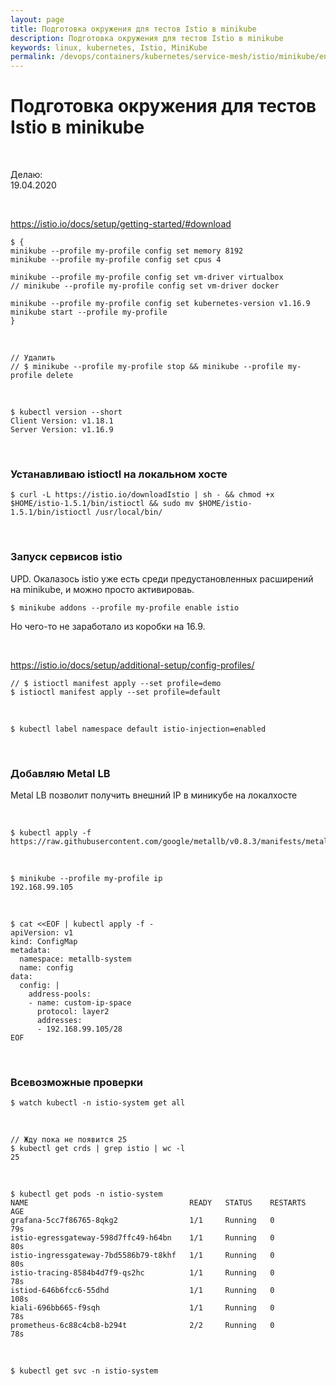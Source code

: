 ```yaml
---
layout: page
title: Подготовка окружения для тестов Istio в minikube
description: Подготовка окружения для тестов Istio в minikube
keywords: linux, kubernetes, Istio, MiniKube
permalink: /devops/containers/kubernetes/service-mesh/istio/minikube/env/
---
```


# Подготовка окружения для тестов Istio в minikube

<br/>

Делаю:  
19.04.2020

<br/>

https://istio.io/docs/setup/getting-started/#download


```
$ {
minikube --profile my-profile config set memory 8192
minikube --profile my-profile config set cpus 4

minikube --profile my-profile config set vm-driver virtualbox
// minikube --profile my-profile config set vm-driver docker

minikube --profile my-profile config set kubernetes-version v1.16.9
minikube start --profile my-profile
}
```

<br/>

    // Удалить
    // $ minikube --profile my-profile stop && minikube --profile my-profile delete

<br/>

    $ kubectl version --short
    Client Version: v1.18.1
    Server Version: v1.16.9


<br/>

### Устанавливаю istioctl на локальном хосте

    $ curl -L https://istio.io/downloadIstio | sh - && chmod +x $HOME/istio-1.5.1/bin/istioctl && sudo mv $HOME/istio-1.5.1/bin/istioctl /usr/local/bin/

<br/>

### Запуск сервисов istio

UPD. Окалазось istio уже есть среди предустановленных расширений на minikube, и можно просто активироваь.

    $ minikube addons --profile my-profile enable istio

Но чего-то не заработало из коробки на 16.9.


<br/>

https://istio.io/docs/setup/additional-setup/config-profiles/


    // $ istioctl manifest apply --set profile=demo
    $ istioctl manifest apply --set profile=default

<br/>

    $ kubectl label namespace default istio-injection=enabled



<br/>

### Добавляю Metal LB

Metal LB позволит получить внешний IP в миникубе на локалхосте

<br/>

    $ kubectl apply -f https://raw.githubusercontent.com/google/metallb/v0.8.3/manifests/metallb.yaml

<br/>

    $ minikube --profile my-profile ip
    192.168.99.105

<br/>

```
$ cat <<EOF | kubectl apply -f -
apiVersion: v1
kind: ConfigMap
metadata:
  namespace: metallb-system
  name: config
data:
  config: |
    address-pools:
    - name: custom-ip-space
      protocol: layer2
      addresses:
      - 192.168.99.105/28
EOF
```



<br/>

### Всевозможные проверки

    $ watch kubectl -n istio-system get all

<br/>

    // Жду пока не появится 25
    $ kubectl get crds | grep istio | wc -l
    25

<br/>

    $ kubectl get pods -n istio-system
    NAME                                    READY   STATUS    RESTARTS   AGE
    grafana-5cc7f86765-8qkg2                1/1     Running   0          79s
    istio-egressgateway-598d7ffc49-h64bn    1/1     Running   0          80s
    istio-ingressgateway-7bd5586b79-t8khf   1/1     Running   0          80s
    istio-tracing-8584b4d7f9-qs2hc          1/1     Running   0          78s
    istiod-646b6fcc6-55dhd                  1/1     Running   0          108s
    kiali-696bb665-f9sqh                    1/1     Running   0          78s
    prometheus-6c88c4cb8-b294t              2/2     Running   0          78s

<br/>

    $ kubectl get svc -n istio-system